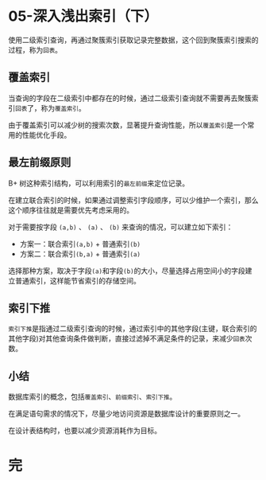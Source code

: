 # 05-深入浅出索引（下）

使用二级索引查询，再通过聚簇索引获取记录完整数据，这个回到聚簇索引搜索的过程，称为`回表`。

## 覆盖索引

当查询的字段在二级索引中都存在的时候，通过二级索引查询就不需要再去聚簇索引`回表`了，称为`覆盖索引`。

由于覆盖索引可以减少树的搜索次数，显著提升查询性能，所以`覆盖索引`是一个常用的性能优化手段。

## 最左前缀原则

B+ 树这种索引结构，可以利用索引的`最左前缀`来定位记录。

在建立联合索引的时候，如果通过调整索引字段顺序，可以少维护一个索引，那么这个顺序往往就是需要优先考虑采用的。

对于需要按字段 `(a,b)` 、 `(a)` 、 `(b)` 来查询的情况，可以建立如下索引：
- 方案一：联合索引`(a,b)` + 普通索引`(b)`
- 方案二：联合索引`(b,a)` + 普通索引`(a)`

选择那种方案，取决于字段`(a)`和字段`(b)`的大小，尽量选择占用空间小的字段建立普通索引，这样能节省索引的存储空间。

## 索引下推

`索引下推`是指通过二级索引查询的时候，通过索引中的其他字段(主键，联合索引的其他字段)对其他查询条件做判断，直接过滤掉不满足条件的记录，来减少`回表`次数。

## 小结

数据库索引的概念，包括`覆盖索引`、`前缀索引`、`索引下推`。

在满足语句需求的情况下，尽量少地访问资源是数据库设计的重要原则之一。

在设计表结构时，也要以减少资源消耗作为目标。

# 完